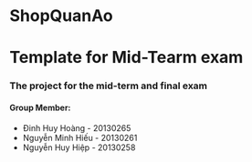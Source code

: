 # ShopQuanAo
<h1>Template for Mid-Tearm exam</h1>
<h3>The project for the mid-term and final exam </h3>
<h4>Group Member: </h4>
<ul>
    <li>Đinh Huy Hoàng - 20130265</li>
    <li>Nguyễn Minh Hiếu - 20130261</li>
    <li>Nguyễn Huy Hiệp - 20130258</li>
</ul>
<!-- test commit-->